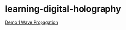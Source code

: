 # learning-digital-holography

[Demo 1 Wave Propagation](https://colab.research.google.com/github/BrightMindedLtd/learning-digital-holography/blob/main/demo_1_wave_propegation.ipynb?authuser=1)
